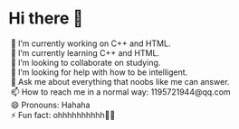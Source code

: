 <div>
<h1>Hi there 👋</h1>
                </div>
                &nbsp;🔭 I’m currently working on C++ and HTML.<br>
                &nbsp;🌱 I’m currently learning C++ and HTML.<br>
                &nbsp;👯 I’m looking to collaborate on studying.<br>
                &nbsp;🤔 I’m looking for help with how to be intelligent.<br>
                &nbsp;💬 Ask me about everything that noobs like me can answer.<br>
                &nbsp;📫 How to reach me in a normal way: 1195721944@qq.com<br>
                &nbsp;😄 Pronouns: Hahaha<br>
                &nbsp;⚡ Fun fact: ohhhhhhhhhh🤷‍♂️<br><br>
                <div style="text-align: center>
